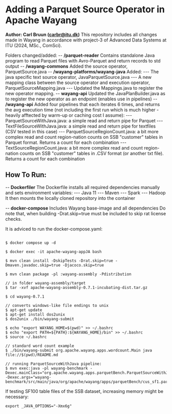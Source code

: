 # Adding a Parquet Source Operator in Apache Wayang

**Author: Carl Bruun (carbr@itu.dk)**
This repository includes all changes made in Wayang in accordance with project-3 of Advanced Data Systems at ITU (2024, MSc., ComSci).


Folders changed/added: 
-- **/parquet-reader** 
Contains standalone Java program to read Parquet files with Avro-Parquet and return records to std output
-- **/wayang-commons**
Added the source operator, ParquetSource.java
-- **/wayang-platforms/wayang-java**
Added:
--- The java specific text source operator, JavaParquetSource.java
--- A new mapping class between the source operator and execution operator, ParquetSourceMapping.java
--- Updated the Mappings.java to register the new operator mapping.
-- **wayang-api**
Updated the JavaPlanBuilder.java as to register the new operator as an endpoint (enables use in pipelines)
-- **/wayang-api**
Added four pipelines that each iterates 6 times, and returns the avg execution time (not including the first run which is much higher - heavily afftected by warm-up or caching cost I assume):
--- ParquetSourceWithJava.java: a simple read and return pipe for Parquet
--- TextFileSourceWithJava.java: a simple read and return pipe for textfiles (CSV tested in this case)
--- ParquetSourceRegionCount.java: a bit more complex read and count region-nation counts on SSB "customer" tables in Parquet format. Returns a count for each combination
--- TextSourceRegionCount.java: a bit more complex read and count region-nation counts on SSB "customer" tables in .CSV format (or another txt file). Returns a count for each combination

## How To Run:
-- **Dockerfiler**
The Dockerfile installs all required dependencies manually and sets environment variables:
--- Java 11
--- Maven
--- Spark
--- Hadoop
It then mounts the locally cloned repository into the container

-- **docker-compose**
Includes Wayang base-image and all dependencies
Do note that, when building -Drat.skip=true must be included to skip rat license checks.


It is adviced to run the docker-compose.yaml:

```console

$ docker compose up -d

$ docker exec -it apache-wayang-appJA bash

$ mvn clean install -DskipTests -Drat.skip=true -Dmaven.javadoc.skip=true -Djacoco.skip=true

$ mvn clean package -pl :wayang-assembly -Pdistribution

// in folder wayang-assembly/target
$ tar -xvf apache-wayang-assembly-0.7.1-incubating-dist.tar.gz

$ cd wayang-0.7.1

// converts windows-like file endings to unix
$ apt-get update
$ apt-get install dos2unix
$ dos2unix ./bin/wayang-submit

$ echo "export WAYANG_HOME=$(pwd)" >> ~/.bashrc
$ echo "export PATH=${PATH}:${WAYANG_HOME}/bin" >> ~/.bashrc
$ source ~/.bashrc

// standard word count example
$ ./bin/wayang-submit org.apache.wayang.apps.wordcount.Main java file://$(pwd)/README.md

// running ParquetSourceWithJava pipeline:
$ mvn exec:java -pl wayang-benchmark -Dexec.mainClass="org.apache.wayang.apps.parquetBench.ParquetSourceWithJava" -Dexec.args="wayang-benchmark/src/main/java/org/apache/wayang/apps/parquetBench/cus_sf1.parquet"
```

If testing SF100 table files of the SSB dataset, increasing memory might be necessary:
```console
export _JAVA_OPTIONS="-Xmx6g" 
```




